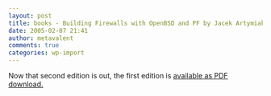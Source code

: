 ```yaml
---
layout: post
title: books - Building Firewalls with OpenBSD and PF by Jacek Artymiak, First Edition
date: 2005-02-07 21:41
author: metavalent
comments: true
categories: wp-import
---
```

Now that second edition is out, the first edition is <a href="https://www.devguide.net/books/openbsdfw-01-ed/index.htm">available as PDF download.</a>
